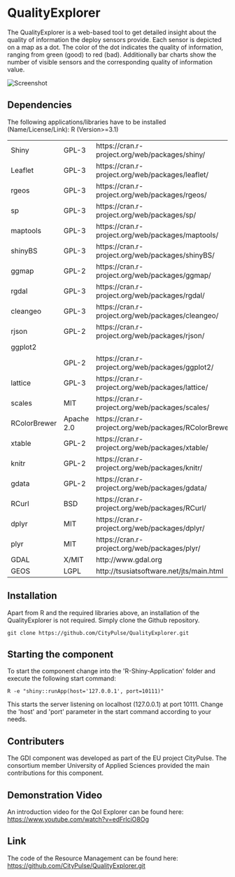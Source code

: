 # QualityExplorer
The QualityExplorer is a web-based tool to get detailed insight about the quality of information the deploy sensors provide. Each sensor is depicted on a map as a dot. The color of the dot indicates the quality of information, ranging from green (good) to red (bad). Additionally bar charts show the number of visible sensors and the corresponding quality of information value.

![Screenshot](https://github.com/CityPulse/QualityExplorer/blob/master/ScreenshotQoiExplorer-CityPulse.png)

## Dependencies

The following applications/libraries have to be installed (Name/License/Link):
R (Version>=3.1)

<table>
	<tr><td>Shiny</td><td>GPL-3</td><td>https://cran.r-project.org/web/packages/shiny/</td></tr>
	<tr><td>Leaflet</td><td>GPL-3</td><td>https://cran.r-project.org/web/packages/leaflet/</td></tr>
	<tr><td>rgeos</td><td>GPL-3</td><td>https://cran.r-project.org/web/packages/rgeos/</td></tr>
	<tr><td>sp</td><td>GPL-3</td><td>https://cran.r-project.org/web/packages/sp/</td></tr>
	<tr><td>maptools</td><td>GPL-3</td><td>https://cran.r-project.org/web/packages/maptools/</td></tr>
	<tr><td>shinyBS</td><td>GPL-3</td><td>https://cran.r-project.org/web/packages/shinyBS/</td></tr>
	<tr><td>ggmap</td><td>GPL-2</td><td>https://cran.r-project.org/web/packages/ggmap/</td></tr>
	<tr><td>rgdal</td><td>GPL-3</td><td>https://cran.r-project.org/web/packages/rgdal/</td></tr>
	<tr><td>cleangeo</td><td>GPL-3</td><td>https://cran.r-project.org/web/packages/cleangeo/</td></tr>
	<tr><td>rjson</td><td>GPL-2</td><td>https://cran.r-project.org/web/packages/rjson/</td></tr>
	<tr><td>ggplot2</td><td></td><td></td></tr>
	<tr><td></td><td>GPL-2</td><td>https://cran.r-project.org/web/packages/ggplot2/</td></tr>
	<tr><td>lattice</td><td>GPL-3</td><td>https://cran.r-project.org/web/packages/lattice/</td></tr>
	<tr><td>scales</td><td>MIT</td><td>https://cran.r-project.org/web/packages/scales/</td></tr>
	<tr><td>RColorBrewer</td><td>Apache 2.0</td><td>https://cran.r-project.org/web/packages/RColorBrewer/</td></tr>
	<tr><td>xtable</td><td>GPL-2</td><td>https://cran.r-project.org/web/packages/xtable/</td></tr>
	<tr><td>knitr</td><td>GPL-2</td><td>https://cran.r-project.org/web/packages/knitr/</td></tr>
	<tr><td>gdata</td><td>GPL-2</td><td>https://cran.r-project.org/web/packages/gdata/</td></tr>
	<tr><td>RCurl</td><td>BSD</td><td>https://cran.r-project.org/web/packages/RCurl/</td></tr>
	<tr><td>dplyr</td><td>MIT</td><td>https://cran.r-project.org/web/packages/dplyr/</td></tr>
	<tr><td>plyr</td><td>MIT</td><td>https://cran.r-project.org/web/packages/plyr/</td></tr>
	<tr><td>GDAL</td><td>X/MIT</td><td>http://www.gdal.org</td></tr>
	<tr><td>GEOS</td><td>LGPL</td><td>http://tsusiatsoftware.net/jts/main.html</td></tr>
</table>


## Installation
Apart from R and the required libraries above, an installation of the QualityExplorer is not required. Simply clone the Github repository.

	git clone https://github.com/CityPulse/QualityExplorer.git


## Starting the component
To start the component change into the 'R-Shiny-Application' folder and execute the following start command:

	R -e "shiny::runApp(host='127.0.0.1', port=10111)"

This starts the server listening on localhost (127.0.0.1) at port 10111. Change the 'host' and 'port' parameter in the start command according to your needs.

## Contributers
The GDI component was developed as part of the EU project CityPulse. The consortium member University of Applied Sciences provided the main contributions for this component.

## Demonstration Video
An introduction video for the QoI Explorer can be found here: https://www.youtube.com/watch?v=edFrlciO8Og

## Link
The code of the Resource Management can be found here: https://github.com/CityPulse/QualityExplorer.git
